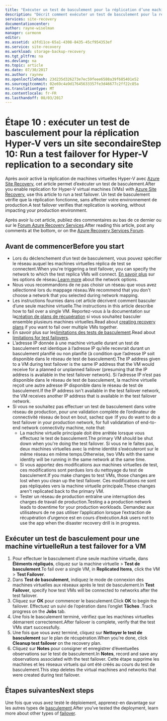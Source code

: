 ```yaml
---
title: "Exécuter un test de basculement pour la réplication d’une machine virtuelle Hyper-V sur un site secondaire avec Azure Site Recovery | Documents Microsoft"
description: "Décrit comment exécuter un test de basculement pour la réplication de machines virtuelles Hyper-V sur un site secondaire System Center VMM avec Azure Site Recovery."
services: site-recovery
documentationcenter: 
author: rayne-wiselman
manager: carmonm
editor: 
ms.assetid: a3fd11ce-65a1-4308-8435-45cf954353ef
ms.service: site-recovery
ms.workload: storage-backup-recovery
ms.tgt_pltfrm: na
ms.devlang: na
ms.topic: article
ms.date: 07/30/2017
ms.author: raynew
ms.openlocfilehash: 23d235d326273e7ec59feee6588a39f685401e52
ms.sourcegitcommit: 02e69c4a9d17645633357fe3d46677c2ff22c85a
ms.translationtype: MT
ms.contentlocale: fr-FR
ms.lasthandoff: 08/03/2017
---
```

# <a name="step-10-run-a-test-failover-for-hyper-v-replication-to-a-secondary-site"></a><span data-ttu-id="4d2cf-103">Étape 10 : exécuter un test de basculement pour la réplication Hyper-V vers un site secondaire</span><span class="sxs-lookup"><span data-stu-id="4d2cf-103">Step 10: Run a test failover for Hyper-V replication to a secondary site</span></span>


<span data-ttu-id="4d2cf-104">Après avoir activé la réplication de machines virtuelles Hyper-V avec [Azure Site Recovery](site-recovery-overview.md), cet article permet d’exécuter un test de basculement.</span><span class="sxs-lookup"><span data-stu-id="4d2cf-104">After you enable replication for Hyper-V virtual machines (VMs) with [Azure Site Recovery](site-recovery-overview.md), use this article to run a test failover.</span></span> <span data-ttu-id="4d2cf-105">Un test de basculement vérifie que la réplication fonctionne, sans affecter votre environnement de production.</span><span class="sxs-lookup"><span data-stu-id="4d2cf-105">A test failover verifies that replication is working, without impacting your production environment.</span></span> 


<span data-ttu-id="4d2cf-106">Après avoir lu cet article, publiez des commentaires au bas de ce dernier ou sur le [Forum Azure Recovery Services](https://social.msdn.microsoft.com/forums/azure/home?forum=hypervrecovmgr).</span><span class="sxs-lookup"><span data-stu-id="4d2cf-106">After reading this article, post any comments at the bottom, or on the [Azure Recovery Services Forum](https://social.msdn.microsoft.com/forums/azure/home?forum=hypervrecovmgr).</span></span>


## <a name="before-you-start"></a><span data-ttu-id="4d2cf-107">Avant de commencer</span><span class="sxs-lookup"><span data-stu-id="4d2cf-107">Before you start</span></span>

- <span data-ttu-id="4d2cf-108">Lors du déclenchement d’un test de basculement, vous pouvez spécifier le réseau auquel les machines virtuelles réplica de test se connectent.</span><span class="sxs-lookup"><span data-stu-id="4d2cf-108">When you're triggering a test failover, you can specify the network to which the test replica VMs will connect.</span></span> <span data-ttu-id="4d2cf-109">[En savoir plus](site-recovery-test-failover-vmm-to-vmm.md#network-options-in-site-recovery) sur les options de réseau.</span><span class="sxs-lookup"><span data-stu-id="4d2cf-109">[Learn more](site-recovery-test-failover-vmm-to-vmm.md#network-options-in-site-recovery) about the network options.</span></span>
- <span data-ttu-id="4d2cf-110">Nous vous recommandons de ne pas choisir un réseau que vous avez sélectionné lors du mappage réseau.</span><span class="sxs-lookup"><span data-stu-id="4d2cf-110">We recommend that you don't choose a network that you selected during network mapping.</span></span>
- <span data-ttu-id="4d2cf-111">Les instructions fournies dans cet article décrivent comment basculer d’une seule machine virtuelle.</span><span class="sxs-lookup"><span data-stu-id="4d2cf-111">The instructions in this article describe how to fail over a single VM.</span></span> <span data-ttu-id="4d2cf-112">Reportez-vous à la documentation sur la[création de plans de récupération](site-recovery-create-recovery-plans.md) si vous souhaitez basculer ensemble plusieurs machines virtuelles.</span><span class="sxs-lookup"><span data-stu-id="4d2cf-112">Read about [creating recovery plans](site-recovery-create-recovery-plans.md) if you want to fail over multiple VMs together.</span></span>
- <span data-ttu-id="4d2cf-113">En savoir plus sur les[limitations des tests de basculement](site-recovery-test-failover-vmm-to-vmm.md#things-to-note).</span><span class="sxs-lookup"><span data-stu-id="4d2cf-113">Read about [limitations for test failovers](site-recovery-test-failover-vmm-to-vmm.md#things-to-note).</span></span>
- <span data-ttu-id="4d2cf-114">L’adresse IP donnée à une machine virtuelle durant un test de basculement est identique à l’adresse IP qu’elle recevrait durant un basculement planifié ou non planifié (à condition que l’adresse IP soit disponible dans le réseau de test de basculement).</span><span class="sxs-lookup"><span data-stu-id="4d2cf-114">The IP address given to a VM during test failover is the same IP address that the VM would receive for a planned or unplanned failover (presuming that the IP address is available in the test failover network).</span></span> <span data-ttu-id="4d2cf-115">Si l’adresse IP n’est pas disponible dans le réseau de test de basculement, la machine virtuelle reçoit une autre adresse IP disponible dans le réseau de test de basculement.</span><span class="sxs-lookup"><span data-stu-id="4d2cf-115">If the IP address isn't available in the test failover network, the VM receives another IP address that is available in the test failover network.</span></span>
- <span data-ttu-id="4d2cf-116">Si vous ne souhaitez pas effectuer un test de basculement dans votre réseau de production, pour une validation complète de l’ordinateur de connectivité réseau de bout en bout, sachez que :</span><span class="sxs-lookup"><span data-stu-id="4d2cf-116">If you do want to do a test failover in your production network, for full validatation of end-to-end network connectivity machine, note that:</span></span>
    - <span data-ttu-id="4d2cf-117">La machine virtuelle principale doit être arrêtée lorsque vous effectuez le test de basculement.</span><span class="sxs-lookup"><span data-stu-id="4d2cf-117">The primary VM should be shut down when you're doing the test failover.</span></span> <span data-ttu-id="4d2cf-118">Si vous ne le faites pas, deux machines virtuelles avec la même identité s’exécuteront sur le même réseau en même temps.</span><span class="sxs-lookup"><span data-stu-id="4d2cf-118">Otherwise, two VMs with the same identity will be running in the same network at the same time.</span></span> 
    - <span data-ttu-id="4d2cf-119">Si vous apportez des modifications aux machines virtuelles de test, ces modifications sont perdues lors du nettoyage du test de basculement.</span><span class="sxs-lookup"><span data-stu-id="4d2cf-119">If you make changes to test VMs, those changes are lost when you clean up the test failover.</span></span> <span data-ttu-id="4d2cf-120">Ces modifications ne sont pas répliquées vers la machine virtuelle principale.</span><span class="sxs-lookup"><span data-stu-id="4d2cf-120">These changes aren't replicated back to the primary VM.</span></span>
    - <span data-ttu-id="4d2cf-121">Tester un réseau de production entraîne une interruption des charges de travail de production.</span><span class="sxs-lookup"><span data-stu-id="4d2cf-121">Testing a a production network leads to downtime for your production workloads.</span></span> <span data-ttu-id="4d2cf-122">Demandez aux utilisateurs de ne pas utiliser l’application lorsque l’extraction de récupération d’urgence est en cours d’exécution.</span><span class="sxs-lookup"><span data-stu-id="4d2cf-122">Ask users not to use the app when the disaster recovery drill is in progress.</span></span>  


## <a name="run-a-test-failover-for-a-vm"></a><span data-ttu-id="4d2cf-123">Exécuter un test de basculement pour une machine virtuelle</span><span class="sxs-lookup"><span data-stu-id="4d2cf-123">Run a test failover for a VM</span></span>

1. <span data-ttu-id="4d2cf-124">Pour effectuer le basculement d’une seule machine virtuelle, dans **Éléments répliqués**, cliquez sur la machine virtuelle > **Test de basculement**.</span><span class="sxs-lookup"><span data-stu-id="4d2cf-124">To fail over a single VM, in **Replicated Items**, click the VM > **Test Failover**.</span></span>
2. <span data-ttu-id="4d2cf-125">Dans **Test de basculement**, indiquez le mode de connexion des machines virtuelles aux réseaux après le test de basculement.</span><span class="sxs-lookup"><span data-stu-id="4d2cf-125">In **Test Failover**, specify how test VMs will be connected to networks after the test failover.</span></span> 
3. <span data-ttu-id="4d2cf-126">Cliquez sur **OK** pour commencer le basculement.</span><span class="sxs-lookup"><span data-stu-id="4d2cf-126">Click **OK** to begin the failover.</span></span> <span data-ttu-id="4d2cf-127">Effectuez un suivi de l’opération dans l’onglet **Tâches** .</span><span class="sxs-lookup"><span data-stu-id="4d2cf-127">Track progress on the **Jobs** tab.</span></span>
5. <span data-ttu-id="4d2cf-128">Une fois le basculement terminé, vérifiez que les machines virtuelles démarrent correctement.</span><span class="sxs-lookup"><span data-stu-id="4d2cf-128">After failover is complete, verify that the test VMs start successfully.</span></span>
6. <span data-ttu-id="4d2cf-129">Une fois que vous avez terminé, cliquez sur **Nettoyer le test de basculement** sur le plan de récupération.</span><span class="sxs-lookup"><span data-stu-id="4d2cf-129">When you're done, click **Cleanup test failover** on the recovery plan.</span></span>
7. <span data-ttu-id="4d2cf-130">Cliquez sur **Notes** pour consigner et enregistrer d’éventuelles observations sur le test de basculement.</span><span class="sxs-lookup"><span data-stu-id="4d2cf-130">In **Notes**, record and save any observations associated with the test failover.</span></span> <span data-ttu-id="4d2cf-131">Cette étape supprime les machines et les réseaux virtuels qui ont été créés au cours du test de basculement.</span><span class="sxs-lookup"><span data-stu-id="4d2cf-131">This step deletes the virtual machines and networks that were created during test failover.</span></span>


## <a name="next-steps"></a><span data-ttu-id="4d2cf-132">Étapes suivantes</span><span class="sxs-lookup"><span data-stu-id="4d2cf-132">Next steps</span></span>

<span data-ttu-id="4d2cf-133">Une fois que vous avez testé le déploiement, apprenez-en davantage sur les autres types de [basculement](site-recovery-failover.md).</span><span class="sxs-lookup"><span data-stu-id="4d2cf-133">After you've tested the deployment, learn more about other types of [failover](site-recovery-failover.md).</span></span>
